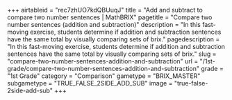 +++
airtableid = "rec7zhUO7kdQBUuqJ"
title = "Add and subtract to compare two number sentences | MathBRIX"
pagetitle = "Compare two number sentences (addition and subtraction)"
description = "In this fast-moving exercise, students determine if addition and subtraction sentences have the same total by visually comparing sets of brix."
pagedescription = "In this fast-moving exercise, students determine if addition and subtraction sentences have the same total by visually comparing sets of brix."
slug = "compare-two-number-sentences-addition-and-subtraction"
url = "/1st-grade/compare-two-number-sentences-addition-and-subtraction"
grade = "1st Grade"
category = "Comparison"
gametype = "BRIX_MASTER"
subgametype = "TRUE_FALSE_2SIDE_ADD_SUB"
image = "true-false-2side-add-sub"
+++